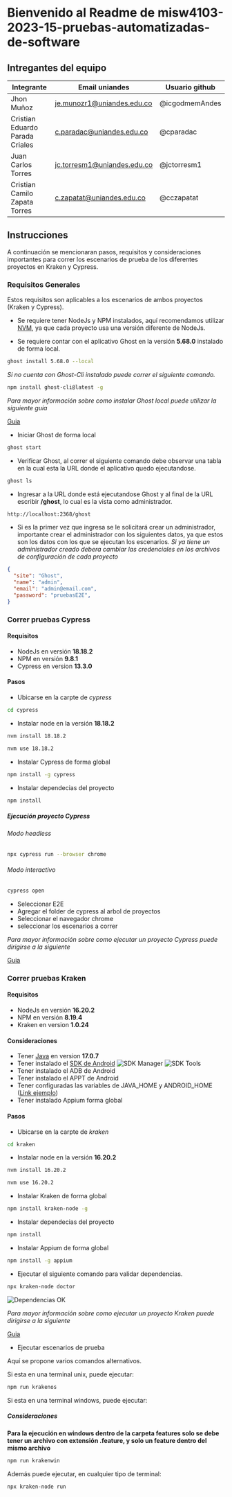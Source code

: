 # Bienvenido al Readme de **misw4103-2023-15-pruebas-automatizadas-de-software**

## Intregantes del equipo

|Integrante | Email uniandes | Usuario github |
|-----------|----------------|----------------|
| Jhon Muñoz | je.munozr1@uniandes.edu.co | @icgodmemAndes |
| Cristian Eduardo Parada Criales | c.paradac@uniandes.edu.co | @cparadac |
| Juan Carlos Torres | jc.torresm1@uniandes.edu.co | @jctorresm1 |
| Cristian Camilo Zapata Torres | c.zapatat@uniandes.edu.co | @cczapatat |

## Instrucciones

A continuación se mencionaran pasos, requisitos y consideraciones importantes para correr los escenarios de prueba de los diferentes proyectos en Kraken y Cypress.

### Requisitos Generales

Estos requisitos son aplicables a los escenarios de ambos proyectos (Kraken y Cypress).

* Se requiere tener NodeJs y NPM instalados, aquí recomendamos utilizar [NVM](https://github.com/nvm-sh/nvm), ya que cada proyecto usa una versión diferente de NodeJs.

* Se requiere contar con el aplicativo Ghost en la versión **5.68.0** instalado de forma local.

```bash
ghost install 5.68.0 --local
```

*Si no cuenta con Ghost-Cli instalado puede correr el siguiente comando.*

```bash
npm install ghost-cli@latest -g
```

*Para mayor información sobre como instalar Ghost local puede utilizar la siguiente guia*

[Guia](https://thesoftwaredesignlab.github.io/AutTestingCodelabs/ghost-local-deployment/index.html#0)

* Iniciar Ghost de forma local

```bash
ghost start
```

* Verificar Ghost, al correr el siguiente comando debe observar una tabla en la cual esta la URL donde el aplicativo quedo ejecutandose.

```bash
ghost ls
```

* Ingresar a la URL donde está ejecutandose Ghost y al final de la URL escribir **/ghost**, lo cual es la vista como administrador.

```sh
http://localhost:2368/ghost
```

* Si es la primer vez que ingresa se le solicitará crear un administrador, importante crear el administrador con los siguientes datos, ya que estos son los datos con los que se ejecutan los escenarios. *Si ya tiene un administrador creado debera cambiar las credenciales en los archivos de configuración de cada proyecto*

```json
{
  "site": "Ghost",
  "name": "admin",
  "email": "admin@email.com",
  "password": "pruebasE2E",
}
```

### Correr pruebas Cypress

#### Requisitos

* NodeJs en versión **18.18.2**
* NPM en versión **9.8.1**
* Cypress en version **13.3.0**

#### Pasos

* Ubicarse en la carpte de *cypress*

```sh
cd cypress
```

* Instalar node en la versión **18.18.2**

```bash
nvm install 18.18.2
```

```bash
nvm use 18.18.2
```

* Instalar Cypress de forma global

```bash
npm install -g cypress
```

* Instalar dependecias del proyecto

```bash
npm install
```

##### Ejecución proyecto Cypress

###### Modo headless

```bash
npx cypress run --browser chrome
```

###### Modo interactivo

```bash
cypress open
```

* Seleccionar E2E
* Agregar el folder de cypress al arbol de proyectos
* Seleccionar el navegador chrome
* seleccionar los escenarios a correr

*Para mayor información sobre como ejecutar un proyecto Cypress puede dirigirse a la siguiente*

[Guia](https://thesoftwaredesignlab.github.io/AutTestingCodelabs/cypress-tutorial/index.html#0)

### Correr pruebas Kraken

#### Requisitos

* NodeJs en versión **16.20.2**
* NPM en versión **8.19.4**
* Kraken en version **1.0.24**

#### Consideraciones

* Tener [Java](https://www.oracle.com/java/technologies/downloads/#java17) en version **17.0.7**
* Tener instalado el [SDK de Android](https://developer.android.com/studio)
![SDK Manager](./imgs/androidSDK1.png)
![SDK Tools](./imgs/androidSDK2.png)
* Tener instalado el ADB de Android
* Tener instalado el APPT de Android
* Tener configuradas las variables de JAVA_HOME y ANDROID_HOME ([Link ejemplo](https://stackoverflow.com/questions/28296237/set-android-home-environment-variable-in-mac))
* Tener instalado Appium forma global

#### Pasos

* Ubicarse en la carpte de *kraken*

```sh
cd kraken
```

* Instalar node en la versión **16.20.2**

```bash
nvm install 16.20.2
```

```bash
nvm use 16.20.2
```

* Instalar Kraken de forma global

```bash
npm install kraken-node -g
```

* Instalar dependecias del proyecto

```bash
npm install
```

* Instalar Appium de forma global

```bash
npm install -g appium
```

* Ejecutar el siguiente comando para validar dependencias.

```bash
npx kraken-node doctor
```

![Dependencias OK](./imgs/dependenciasKrakenOK.png)

*Para mayor información sobre como ejecutar un proyecto Kraken puede dirigirse a la siguiente*

[Guia](https://thesoftwaredesignlab.github.io/AutTestingCodelabs/kraken-web-testing-tool/index.html#0)

* Ejecutar escenarios de prueba

Aquí se propone varios comandos alternativos.

Si esta en una terminal unix, puede ejecutar:

```bash
npm run krakenos
```

Si esta en una terminal windows, puede ejecutar:

##### Consideraciones

**Para la ejecución en windows dentro de la carpeta features solo se debe tener un archivo con extensión .feature, y solo un feature dentro del mismo archivo**

```bash
npm run krakenwin
```

Además puede ejecutar, en cualquier tipo de terminal:

```bash
npx kraken-node run
```